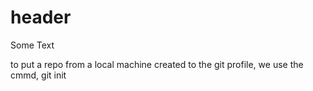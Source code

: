# header

Some Text

to put a repo from a local machine created to the git profile, we use the cmmd, git init